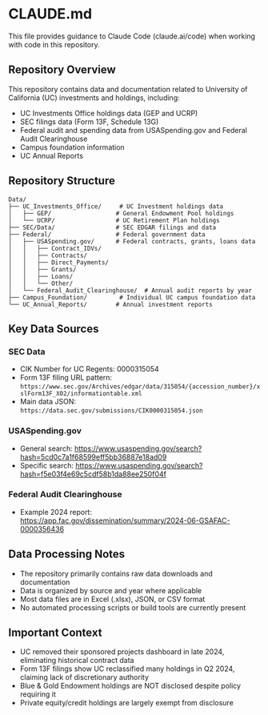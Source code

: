 # CLAUDE.md

This file provides guidance to Claude Code (claude.ai/code) when working with code in this repository.

## Repository Overview

This repository contains data and documentation related to University of California (UC) investments and holdings, including:
- UC Investments Office holdings data (GEP and UCRP)
- SEC filings data (Form 13F, Schedule 13G)
- Federal audit and spending data from USASpending.gov and Federal Audit Clearinghouse
- Campus foundation information
- UC Annual Reports

## Repository Structure

```
Data/
├── UC_Investments_Office/     # UC Investment holdings data
│   ├── GEP/                  # General Endowment Pool holdings
│   └── UCRP/                 # UC Retirement Plan holdings
├── SEC/Data/                 # SEC EDGAR filings and data
├── Federal/                  # Federal government data
│   ├── USASpending.gov/      # Federal contracts, grants, loans data
│   │   ├── Contract_IDVs/
│   │   ├── Contracts/
│   │   ├── Direct_Payments/
│   │   ├── Grants/
│   │   ├── Loans/
│   │   └── Other/
│   └── Federal_Audit_Clearinghouse/  # Annual audit reports by year
├── Campus_Foundation/         # Individual UC campus foundation data
└── UC_Annual_Reports/        # Annual investment reports
```

## Key Data Sources

### SEC Data
- CIK Number for UC Regents: 0000315054
- Form 13F filing URL pattern: `https://www.sec.gov/Archives/edgar/data/315054/{accession_number}/xslForm13F_X02/informationtable.xml`
- Main data JSON: `https://data.sec.gov/submissions/CIK0000315054.json`

### USASpending.gov
- General search: https://www.usaspending.gov/search?hash=5cd0c7a1f68599eff5bb36887e18ad09
- Specific search: https://www.usaspending.gov/search?hash=f5e03f4e69c5cdf58b1da88ee250f04f

### Federal Audit Clearinghouse
- Example 2024 report: https://app.fac.gov/dissemination/summary/2024-06-GSAFAC-0000356436

## Data Processing Notes

- The repository primarily contains raw data downloads and documentation
- Data is organized by source and year where applicable
- Most data files are in Excel (.xlsx), JSON, or CSV format
- No automated processing scripts or build tools are currently present

## Important Context

- UC removed their sponsored projects dashboard in late 2024, eliminating historical contract data
- Form 13F filings show UC reclassified many holdings in Q2 2024, claiming lack of discretionary authority
- Blue & Gold Endowment holdings are NOT disclosed despite policy requiring it
- Private equity/credit holdings are largely exempt from disclosure